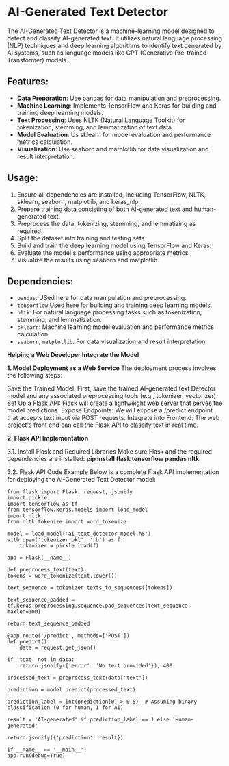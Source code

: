 # AI-Generated Text Detector

The AI-Generated Text Detector is a machine-learning model designed to detect and classify AI-generated text. It utilizes natural language processing (NLP) techniques and deep learning algorithms to identify text generated by AI systems, such as language models like GPT (Generative Pre-trained Transformer) models.

## Features:
- **Data Preparation**: Use pandas for data manipulation and preprocessing.
- **Machine Learning**: Implements TensorFlow and Keras for building and training deep learning models.
- **Text Processing**: Uses NLTK (Natural Language Toolkit) for tokenization, stemming, and lemmatization of text data.
- **Model Evaluation**: Us sklearn for model evaluation and performance metrics calculation.
- **Visualization**: Use seaborn and matplotlib for data visualization and result interpretation.

## Usage:
1. Ensure all dependencies are installed, including TensorFlow, NLTK, sklearn, seaborn, matplotlib, and keras_nlp.
2. Prepare training data consisting of both AI-generated text and human-generated text.
3. Preprocess the data, tokenizing, stemming, and lemmatizing as required.
4. Split the dataset into training and testing sets.
5. Build and train the deep learning model using TensorFlow and Keras.
6. Evaluate the model's performance using appropriate metrics.
7. Visualize the results using seaborn and matplotlib.

## Dependencies:
- `pandas`: USed here for data manipulation and preprocessing.
- `tensorflow`:Used here for building and training deep learning models.
- `nltk`: For natural language processing tasks such as tokenization, stemming, and lemmatization.
- `sklearn`: Machine learning model evaluation and performance metrics calculation.
- `seaborn`, `matplotlib`: For data visualization and result interpretation.

**Helping a Web Developer Integrate the Model**

**1. Model Deployment as a Web Service**
The deployment process involves the following steps:

Save the Trained Model: First, save the trained AI-generated text Detector model and any associated preprocessing tools (e.g., tokenizer, vectorizer).
Set Up a Flask API: Flask will create a lightweight web server that serves the model predictions.
Expose Endpoints: We will expose a /predict endpoint that accepts text input via POST requests.
Integrate into Frontend: The web project's front end can call the Flask API to classify text in real time.

**2. Flask API Implementation**

3.1. Install Flask and Required Libraries
Make sure Flask and the required dependencies are installed:
**pip install flask tensorflow pandas nltk**

3.2. Flask API Code Example
Below is a complete Flask API implementation for deploying the AI-Generated Text Detector model:


    from flask import Flask, request, jsonify
    import pickle
    import tensorflow as tf
    from tensorflow.keras.models import load_model
    import nltk
    from nltk.tokenize import word_tokenize
    
    model = load_model('ai_text_detector_model.h5')
    with open('tokenizer.pkl', 'rb') as f:
        tokenizer = pickle.load(f)

    app = Flask(__name__)

    def preprocess_text(text):
    tokens = word_tokenize(text.lower())
    
    text_sequence = tokenizer.texts_to_sequences([tokens])
    
    text_sequence_padded = tf.keras.preprocessing.sequence.pad_sequences(text_sequence, maxlen=100)
    
    return text_sequence_padded

    @app.route('/predict', methods=['POST'])
    def predict():
        data = request.get_json()
        
    if 'text' not in data:
        return jsonify({'error': 'No text provided'}), 400
    
    processed_text = preprocess_text(data['text'])
    
    prediction = model.predict(processed_text)
    
    prediction_label = int(prediction[0] > 0.5)  # Assuming binary classification (0 for human, 1 for AI)
    
    result = 'AI-generated' if prediction_label == 1 else 'Human-generated'
    
    return jsonify({'prediction': result})

    if __name__ == '__main__':
    app.run(debug=True)
